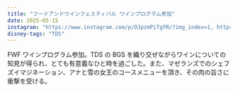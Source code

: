 ```yaml
---
title: "フードアンドワインフェスティバル ワインプログラム参加"
date: 2025-05-15
instagram: "https://www.instagram.com/p/DJpzmPiTgfR/?img_index=1, https://www.instagram.com/p/DJq14FkT9HW/?img_index=1, https://www.instagram.com/p/DJtg0ADTV7H/?img_index=1"
disney-tags: "TDS"
---
```


FWF ワインプログラム参加。TDS の BGS を織り交ぜながらワインについての知見が得られ、とても有意義なひと時を過ごした。また、マゼランズでのシェフズイマジネーション、アナと雪の女王のコースメニューを頂き、その肉の旨さに衝撃を受ける。